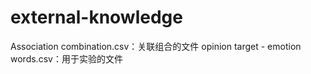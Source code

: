 # external-knowledge
Association combination.csv：关联组合的文件
opinion target - emotion words.csv：用于实验的文件
